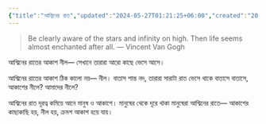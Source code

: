 ```yaml
---
{"title":"আশ্বিনের রাত","updated":"2024-05-27T01:21:25+06:00","created":"2020-08-13T20:04:57+06:00","latitude":23.78267264,"longitude":90.42135418,"altitude":-26.295,"location":"বাড্ডা, ঢাকা","dg-permalink":"writings/creative/poems/autumn-night","dg-publish":true,"dg-note-icon":3,"dg-path":"Writings/Creative/Poems/আশ্বিনের রাত.md","permalink":"/writings/creative/poems/autumn-night/","dgPassFrontmatter":true,"noteIcon":3}
---
```


> Be clearly aware of the stars and infinity on high. Then life seems almost enchanted after all. — Vincent Van Gogh

আশ্বিনের রাতের আকাশ নীল—
সেখানে তারারা
আরো কাছে ভেসে আসে।

আশ্বিনের রাতের আকাশ ঠিক কালো নয়— নীল।
বাতাস শান্ত নদ,
তারারা সারাটা রাত ভেসে থাকে বাতাসে বাতাসে,
আকাশের নীলে? আমাদের নীলে?

আশ্বিনের রাত দূরত্ব কমিয়ে আনে মানুষ ও আকাশে।
মানুষের থেকে দূরে থাকা মানুষেরা
আশ্বিনের রাতে—
আকাশের কাছাকাছি হয়,
নীল হয়,
ক্রমশ আকাশ হয়ে যায়।